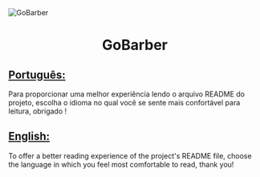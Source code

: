<img align="center" src="https://ik.imagekit.io/ocq8ayf2ug/gobarber-cover_e9r-PGeTNl.png" alt="GoBarber" />

<h1 id="title" align="center">GoBarber</h1>

<h2><a href="README.pt.md">Português:</a></h2>
<div>
  Para proporcionar uma melhor experiência lendo o arquivo README do projeto, escolha o idioma no qual você se sente mais confortável para leitura, obrigado !
<div>

<h2><a href="README.en.md">English:</a></h2>
<div>
  To offer a better reading experience of the project's README file, choose the language in which you feel most comfortable to read, thank you!
<div>
